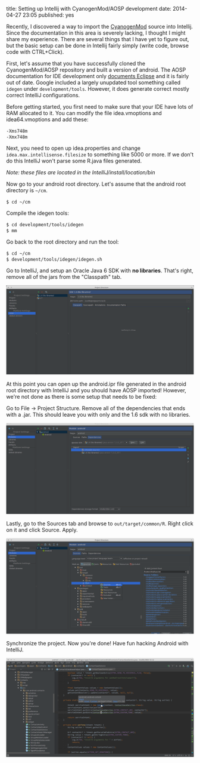 title: Setting up Intellij with CyanogenMod/AOSP development
date: 2014-04-27 23:05
published: yes

Recently, I discovered a way to import the [CyanogenMod][1] source into Intellij.
Since the documentation in this area is severely lacking, I thought I might
share my experience. There are several things that I have yet to figure out,
but the basic setup can be done in Intellij fairly simply (write code, browse
code with CTRL+Click).

[1]: http://www.cyanogenmod.org/

First, let's assume that you have successfully cloned the CyanogenMod/AOSP
repository and built a version of android. The AOSP documentation for IDE
development only [documents Eclipse][2] and it is fairly out of date. Google
included a largely unupdated tool something called `idegen` under `development/tools`.
However, it does generate correct mostly correct IntelliJ configurations.

[2]: http://source.android.com/source/using-eclipse.html

Before getting started, you first need to make sure that your IDE have lots of
RAM allocated to it. You can modify the file idea.vmoptions and idea64.vmoptions
and add these:

    -Xms748m
    -Xmx748m

Next, you need to open up idea.properties and change
`idea.max.intellisense.filesize` to something like 5000 or more. If we don't do
this IntelliJ won't parse some R.java files generated.

*Note: these files are located in the IntelliJ/install/location/bin*

Now go to your android root directory. Let's assume that the android root
directory is `~/cm`.

    $ cd ~/cm

Compile the idegen tools:

    $ cd development/tools/idegen
    $ mm

Go back to the root directory and run the tool:

    $ cd ~/cm
    $ development/tools/idegen/idegen.sh

Go to IntelliJ, and setup an Oracle Java 6 SDK with **no libraries**. That's
right, remove all of the jars from the "Classpath" tab.

[![JDK 1.6 no libraries](/static/img/aosp-intellij/jdk-no-lib.png)][img1]

[img1]: /static/img/aosp-intellij/jdk-no-lib.png

At this point you can open up the android.ipr file generated in the android root
directory with IntelliJ and you should have AOSP imported! However, we're not
done as there is some setup that needs to be fixed:

Go to File -> Project Structure. Remove all of the dependencies
that ends with a .jar. This should leave you with only <Module Source> and the
1.6 sdk with no libraries.

[![JDK 1.6 no libraries](/static/img/aosp-intellij/project-structure-dep.png)][img2]

[img2]: /static/img/aosp-intellij/project-structure-dep.png

Lastly, go to the Sources tab and browse to `out/target/common/R`. Right click
on it and click Source. Apply.

[![JDK 1.6 no libraries](/static/img/aosp-intellij/project-structure-sources.png)][img3]

[img3]: /static/img/aosp-intellij/jdk-no-lib.png

Synchronize the project. Now you're done! Have fun hacking Android with
IntelliJ.

[![JDK 1.6 no libraries](/static/img/aosp-intellij/done.png)][img4]

[img4]: /static/img/aosp-intellij/done.png
